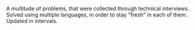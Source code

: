 A multitude of problems, that were collected through technical interviews. Solved using multiple languages, in order to stay "fresh" in each of them. Updated in intervals.
